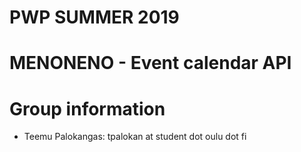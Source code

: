 # PWP SUMMER 2019
# MENONENO - Event calendar API
# Group information
* Teemu Palokangas: tpalokan at student dot oulu dot fi


